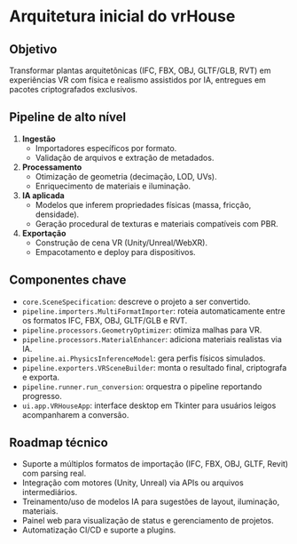 # Arquitetura inicial do vrHouse

## Objetivo

Transformar plantas arquitetônicas (IFC, FBX, OBJ, GLTF/GLB, RVT) em experiências VR com física e realismo assistidos por IA, entregues em pacotes criptografados exclusivos.

## Pipeline de alto nível

1. **Ingestão**
   - Importadores específicos por formato.
   - Validação de arquivos e extração de metadados.
2. **Processamento**
   - Otimização de geometria (decimação, LOD, UVs).
   - Enriquecimento de materiais e iluminação.
3. **IA aplicada**
   - Modelos que inferem propriedades físicas (massa, fricção, densidade).
   - Geração procedural de texturas e materiais compatíveis com PBR.
4. **Exportação**
   - Construção de cena VR (Unity/Unreal/WebXR).
   - Empacotamento e deploy para dispositivos.

## Componentes chave

- `core.SceneSpecification`: descreve o projeto a ser convertido.
- `pipeline.importers.MultiFormatImporter`: roteia automaticamente entre os formatos IFC, FBX, OBJ, GLTF/GLB e RVT.
- `pipeline.processors.GeometryOptimizer`: otimiza malhas para VR.
- `pipeline.processors.MaterialEnhancer`: adiciona materiais realistas via IA.
- `pipeline.ai.PhysicsInferenceModel`: gera perfis físicos simulados.
- `pipeline.exporters.VRSceneBuilder`: monta o resultado final, criptografa e exporta.
- `pipeline.runner.run_conversion`: orquestra o pipeline reportando progresso.
- `ui.app.VRHouseApp`: interface desktop em Tkinter para usuários leigos acompanharem a conversão.

## Roadmap técnico

- Suporte a múltiplos formatos de importação (IFC, FBX, OBJ, GLTF, Revit) com parsing real.
- Integração com motores (Unity, Unreal) via APIs ou arquivos intermediários.
- Treinamento/uso de modelos IA para sugestões de layout, iluminação, materiais.
- Painel web para visualização de status e gerenciamento de projetos.
- Automatização CI/CD e suporte a plugins.

